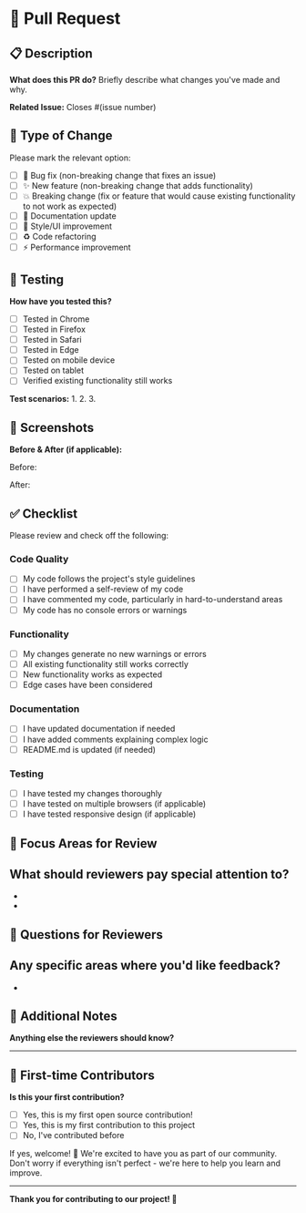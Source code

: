 # 🚀 Pull Request

## 📋 Description

**What does this PR do?**
Briefly describe what changes you've made and why.

**Related Issue:**
Closes #(issue number)

## 🔄 Type of Change

Please mark the relevant option:

- [ ] 🐛 Bug fix (non-breaking change that fixes an issue)
- [ ] ✨ New feature (non-breaking change that adds functionality)
- [ ] 💥 Breaking change (fix or feature that would cause existing functionality to not work as expected)
- [ ] 📝 Documentation update
- [ ] 🎨 Style/UI improvement
- [ ] ♻️ Code refactoring
- [ ] ⚡ Performance improvement

## 🧪 Testing

**How have you tested this?**
- [ ] Tested in Chrome
- [ ] Tested in Firefox
- [ ] Tested in Safari
- [ ] Tested in Edge
- [ ] Tested on mobile device
- [ ] Tested on tablet
- [ ] Verified existing functionality still works

**Test scenarios:**
1. 
2. 
3. 

## 📸 Screenshots

**Before & After (if applicable):**

Before:
<!-- Add screenshot of before state -->

After:
<!-- Add screenshot of after state -->

## ✅ Checklist

Please review and check off the following:

### Code Quality
- [ ] My code follows the project's style guidelines
- [ ] I have performed a self-review of my code
- [ ] I have commented my code, particularly in hard-to-understand areas
- [ ] My code has no console errors or warnings

### Functionality
- [ ] My changes generate no new warnings or errors
- [ ] All existing functionality still works correctly
- [ ] New functionality works as expected
- [ ] Edge cases have been considered

### Documentation
- [ ] I have updated documentation if needed
- [ ] I have added comments explaining complex logic
- [ ] README.md is updated (if needed)

### Testing
- [ ] I have tested my changes thoroughly
- [ ] I have tested on multiple browsers (if applicable)
- [ ] I have tested responsive design (if applicable)

## 🎯 Focus Areas for Review

**What should reviewers pay special attention to?**
- 
- 
- 

## 🤔 Questions for Reviewers

**Any specific areas where you'd like feedback?**
- 
- 

## 📝 Additional Notes

**Anything else the reviewers should know?**

---

## 🌟 First-time Contributors

**Is this your first contribution?**
- [ ] Yes, this is my first open source contribution!
- [ ] Yes, this is my first contribution to this project
- [ ] No, I've contributed before

If yes, welcome! 🎉 We're excited to have you as part of our community. Don't worry if everything isn't perfect - we're here to help you learn and improve.

---

**Thank you for contributing to our project! 🙏**